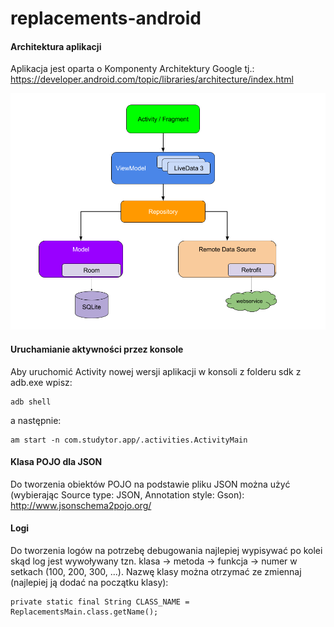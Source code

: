 # replacements-android

#### Architektura aplikacji

Aplikacja jest oparta o Komponenty Architektury Google tj.:
https://developer.android.com/topic/libraries/architecture/index.html

![alt text](https://github.com/orzechdev/replacements-android/blob/beta/README_FILES/final-architecture.png)

#### Uruchamianie aktywności przez konsole

Aby uruchomić Activity nowej wersji aplikacji w konsoli z folderu sdk z adb.exe wpisz:

    adb shell

a następnie:

    am start -n com.studytor.app/.activities.ActivityMain

#### Klasa POJO dla JSON

Do tworzenia obiektów POJO na podstawie pliku JSON można użyć (wybierając Source type: JSON, Annotation style: Gson):
http://www.jsonschema2pojo.org/

#### Logi

Do tworzenia logów na potrzebę debugowania najlepiej wypisywać po kolei skąd log jest wywoływany tzn. klasa -> metoda -> funkcja -> numer w setkach (100, 200, 300, ...).
Nazwę klasy można otrzymać ze zmiennaj (najlepiej ją dodać na początku klasy):

    private static final String CLASS_NAME = ReplacementsMain.class.getName();
